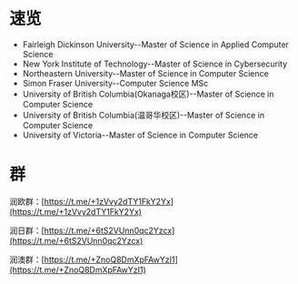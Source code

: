 # 速览

* Fairleigh Dickinson University--Master of Science in Applied Computer Science
* New York Institute of Technology--Master of Science in Cybersecurity
* Northeastern University--Master of Science in Computer Science
* Simon Fraser University--Computer Science MSc
* University of British Columbia(Okanaga校区)--Master of Science in Computer Science
* University of British Columbia(温哥华校区)--Master of Science in Computer Science
* University of Victoria--Master of Science in Computer Science

# 群

润欧群：[https://t.me/+1zVvy2dTY1FkY2Yx](https://t.me/+1zVvy2dTY1FkY2Yx)

润日群：[https://t.me/+6tS2VUnn0qc2Yzcx](https://t.me/+6tS2VUnn0qc2Yzcx)

润澳群：[https://t.me/+ZnoQ8DmXpFAwYzI1](https://t.me/+ZnoQ8DmXpFAwYzI1)
